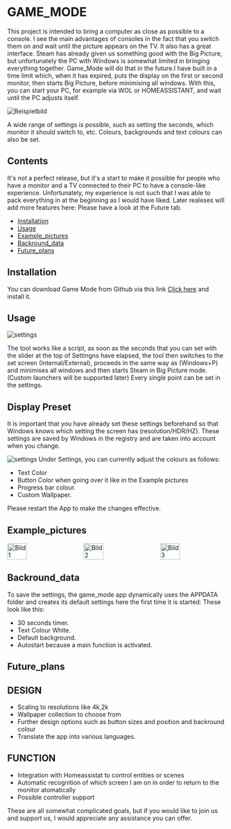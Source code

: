 # GAME_MODE

This project is intended to bring a computer as close as possible to a console. 
I see the main advantages of consoles in the fact that you switch them on and wait until the picture appears on the TV. It also has a great interface. Steam has already given us something good with the Big Picture, but unfortunately the PC with Windows is somewhat limited in bringing everything together. Game_Mode will do that in the future.I have built in a time limit which, when it has expired, puts the display on the first or second monitor, then starts Big Picture, before minimising all windows. With this, you can start your PC, for example via WOL or HOMEASSISTANT, and wait until the PC adjusts itself.

![Beispielbild](https://github.com/toonymak1993/Game_Mode/blob/master/custom_wallpaper.png)

A wide range of settings is possible, such as setting the seconds, which monitor it should switch to, etc. Colours, backgrounds and text colours can also be set. 

## Contents

It's not a perfect release, but it's a start to make it possible for people who have a monitor and a TV connected to their PC to have a console-like experience.
Unfortunately, my experience is not such that I was able to pack everything in at the beginning as I would have liked. Later realeses will add more features here: Please have a look at the Future tab.


- [Installation](#installation)
- [Usage](#usage)
- [Example_pictures](#example_pictures)
- [Backround_data](#backround_data)
- [Future_plans](#future_plans)

## Installation
You can download Game Mode from Github via this link [Click here](https://github.com/toonymak1993/Game_Mode/releases/tag/steam)
and install it. 

## Usage
![settings](https://github.com/toonymak1993/Game_Mode/blob/master/settings.png)

The tool works like a script, as soon as the seconds that you can set with the slider at the top of Settingns have elapsed, the tool then switches to the set screen (Internal/External), proceeds in the same way as (Windows+P) and minimises all windows and then starts Steam in Big Picture mode. (Custom launchers will be supported later) Every single point can be set in the settings.
## Display Preset
It is important that you have already set these settings beforehand so that Windows knows which setting the screen has (resolution/HDR/HZ). These settings are saved by Windows in the registry and are taken into account when you change.

![settings](https://github.com/toonymak1993/Game_Mode/blob/master/colors.png)
Under Settings, you can currently adjust the colours as follows: 
- Text Color
- Button Color when going over it like in the Example pictures
- Progress bar colour.
- Custom Wallpaper. 

Please restart the App to make the changes effective.


## Example_pictures
</p>
<div style="display: flex; justify-content: space-between;">
  <img src="https://github.com/toonymak1993/Game_Mode/blob/master/custom_wallpaper.png" alt="Bild 1" width="30%" />
  <img src="https://github.com/toonymak1993/Game_Mode/blob/master/custom_wallpaper2.png" alt="Bild 2" width="30%" />
  <img src="https://github.com/toonymak1993/Game_Mode/blob/master/startgui2.png" alt="Bild 3" width="30%" />
</div>


## Backround_data
To save the settings, the game_mode app dynamically uses the APPDATA folder and creates its default settings here the first time it is started: 
These look like this: 

- 30 seconds timer.
- Text Colour White.
- Default background.
- Autostart because a main function is activated.
  
## Future_plans
## DESIGN
- Scaling to resolutions like 4k,2k
- Wallpaper collection to choose from
- Further design options such as button sizes and position and backround colour
- Translate the app into various languages.
##  FUNCTION
- Integration with Homeassistat to control entities or scenes
- Automatic recognition of which screen I am on in order to return to the monitor atomatically
- Possible controller support

These are all somewhat complicated goals, but if you would like to join us and support us, I would appreciate any assistance you can offer.
